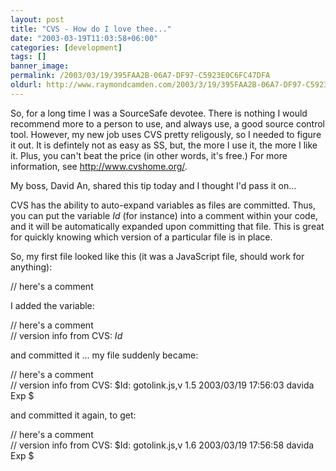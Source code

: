 ```yaml
---
layout: post
title: "CVS - How do I love thee..."
date: "2003-03-19T11:03:58+06:00"
categories: [development]
tags: []
banner_image: 
permalink: /2003/03/19/395FAA2B-06A7-DF97-C5923E0C6FC47DFA
oldurl: http://www.raymondcamden.com/2003/3/19/395FAA2B-06A7-DF97-C5923E0C6FC47DFA
---
```


So, for a long time I was a SourceSafe devotee. There is nothing I would recommend more to a person to use, and always use, a good source control tool. However, my new job uses CVS pretty religously, so I needed to figure it out. It is defintely not as easy as SS, but, the more I use it, the more I like it. Plus, you can't beat the price (in other words, it's free.) For more information, see <a href="http://www.cvshome.org/">http://www.cvshome.org/</a>.

My boss, David An, shared this tip today and I thought I'd pass it on...

CVS has the ability to auto-expand variables as files are committed.  Thus, you can put the variable $Id$ (for instance) into a comment within your code, and it will be automatically expanded upon committing that file.  This is great for quickly knowing which version of a particular file is in place.

So, my first file looked like this (it was a JavaScript file, should work for anything):

// here's a comment

I added the variable:

// here's a comment<br>
// version info from CVS: $Id$

and committed it ... my file suddenly became:

// here's a comment<br>
// version info from CVS: $Id: gotolink.js,v 1.5 2003/03/19 17:56:03 davida Exp $

and committed it again, to get: 

// here's a comment<br>
// version info from CVS: $Id: gotolink.js,v 1.6 2003/03/19 17:56:58 davida Exp $